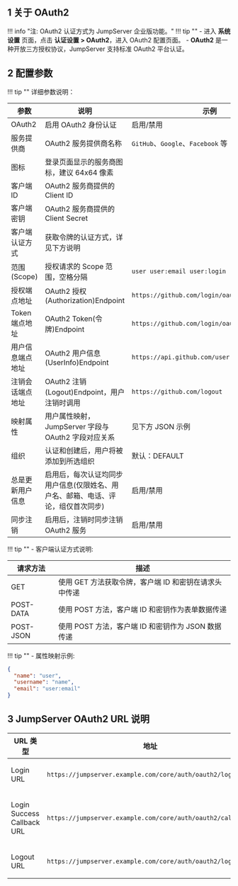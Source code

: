 
## 1 关于 OAuth2

!!! info "注: OAuth2 认证方式为 JumpServer 企业版功能。"
!!! tip ""
    - 进入 **系统设置** 页面，点击 **认证设置 > OAuth2**，进入 OAuth2 配置页面。
    - **OAuth2** 是一种开放三方授权协议，JumpServer 支持标准 OAuth2 平台认证。

## 2 配置参数

!!! tip ""
    详细参数说明：

| 参数 | 说明 | 示例 |
|------|------|------|
| OAuth2 | 启用 OAuth2 身份认证 | 启用/禁用 |
| 服务提供商 | OAuth2 服务提供商名称 | `GitHub`、`Google`、`Facebook` 等 |
| 图标 | 登录页面显示的服务商图标，建议 64x64 像素 |  |
| 客户端 ID | OAuth2 服务商提供的 Client ID |  |
| 客户端密钥 | OAuth2 服务商提供的 Client Secret |  |
| 客户端认证方式 | 获取令牌的认证方式，详见下方说明 |  |
| 范围(Scope) | 授权请求的 Scope 范围，空格分隔 | `user user:email user:login` |
| 授权端点地址 | OAuth2 授权(Authorization)Endpoint | `https://github.com/login/oauth/authorize` |
| Token 端点地址 | OAuth2 Token(令牌)Endpoint | `https://github.com/login/oauth/access_token` |
| 用户信息端点地址 | OAuth2 用户信息(UserInfo)Endpoint | `https://api.github.com/user` |
| 注销会话端点地址 | OAuth2 注销(Logout)Endpoint，用户注销时调用 | `https://github.com/logout` |
| 映射属性 | 用户属性映射，JumpServer 字段与 OAuth2 字段对应关系 | 见下方 JSON 示例 |
| 组织 | 认证和创建后，用户将被添加到所选组织 | 默认：DEFAULT |
| 总是更新用户信息 | 启用后，每次认证均同步用户信息(仅限姓名、用户名、邮箱、电话、评论，组仅首次同步) | 启用/禁用 |
| 同步注销 | 启用后，注销时同步注销 OAuth2 服务 | 启用/禁用 |

!!! tip ""
    - 客户端认证方式说明:

| 请求方法 | 描述 |
|-----------|------------------------------------------------------------|
| GET       | 使用 GET 方法获取令牌，客户端 ID 和密钥在请求头中传递 |
| POST-DATA | 使用 POST 方法，客户端 ID 和密钥作为表单数据传递 |
| POST-JSON | 使用 POST 方法，客户端 ID 和密钥作为 JSON 数据传递 |


!!! tip ""
    - 属性映射示例:

```json
{
  "name": "user",
  "username": "name",
  "email": "user:email"
}
```

## 3 JumpServer OAuth2 URL 说明

| URL 类型 | 地址 | 说明 |
|----------|------|------|
| Login URL | `https://jumpserver.example.com/core/auth/oauth2/login/` | OAuth2 登录入口地址 |
| Login Success Callback URL | `https://jumpserver.example.com/core/auth/oauth2/callback/` | OAuth2 登录成功后的回调地址 |
| Logout URL | `https://jumpserver.example.com/core/auth/oauth2/logout/` | OAuth2 注销地址 |